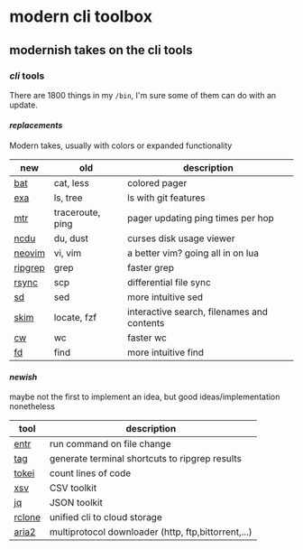 # modern cli toolbox

## modernish takes on the cli tools

### _cli_ tools

There are 1800 things in my `/bin`,
I'm sure some of them can do with an update.

#### _replacements_

Modern takes, usually with colors or expanded functionality

| new            | old              | description                                |
| -------------- | ---------------- | ------------------------------------------ |
| [bat][bat]     | cat, less        | colored pager                              |
| [exa][exa]     | ls, tree         | ls with git features                       |
| [mtr][mtr]     | traceroute, ping | pager updating ping times per hop          |
| [ncdu][ncdu]   | du, dust         | curses disk usage viewer                   |
| [neovim][nvim] | vi, vim          | a better vim? going all in on lua          |
| [ripgrep][rg]  | grep             | faster grep                                |
| [rsync][rsync] | scp              | differential file sync                     |
| [sd][sd]       | sed              | more intuitive sed                         |
| [skim][sk]     | locate, fzf      | interactive search, filenames and contents |
| [cw][cw]       | wc               | faster wc                                  |
| [fd][fd]       | find             | more intuitive find                        |

#### _newish_

maybe not the first to implement an idea, but good ideas/implementation nonetheless

| tool             | description                                         |
| ---------------- | --------------------------------------------------- |
| [entr][entr]     | run command on file change                          |
| [tag][tag]       | generate terminal shortcuts to ripgrep results      |
| [tokei][tokei]   | count lines of code                                 |
| [xsv][xsv]       | CSV toolkit                                         |
| [jq][jq]         | JSON toolkit                                        |
| [rclone][rclone] | unified cli to cloud storage                        |
| [aria2][aria2]   | multiprotocol downloader (http, ftp,bittorrent,...) |

[aria2]: https://github.com/aria2/aria2
[bat]: https://github.com/sharkdp/bat
[entr]: https://github.com/eradman/entr/
[exa]: https://github.com/ogham/exa
[mtr]: https://github.com/traviscross/mtr
[ncdu]: https://dev.yorhel.nl/ncdu
[nvim]: https://github.com/neovim/neovim
[rg]: https://github.com/BurntSushi/ripgrep
[rsync]: https://rsync.samba.org/
[sd]: https://github.com/chmln/sd
[sk]: https://github.com/lotabout/skim
[tag]: https://github.com/aykamko/tag
[tokei]: https://github.com/XAMPPRocky/tokei
[xsv]: https://github.com/BurntSushi/xsv
[jq]: https://github.com/stedolan/jq
[rclone]: https://github.com/rclone/rclone
[cw]: https://github.com/Freaky/cw
[fd]: https://github.com/sharkdp/fd
